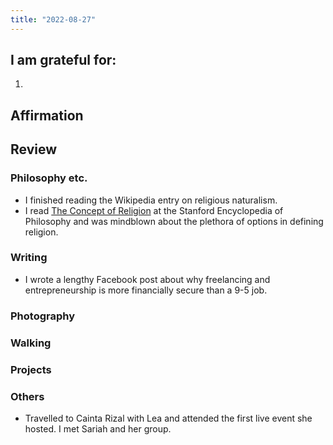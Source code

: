 ```yaml
---
title: "2022-08-27"
---
```

## I am grateful for:
1. 

## Affirmation

## Review
### Philosophy etc.
- I finished reading the Wikipedia entry on religious naturalism.
- I read [The Concept of Religion](https://plato.stanford.edu/entries/concept-religion/index.html#ref-1) at the Stanford Encyclopedia of Philosophy and was mindblown about the plethora of options in defining religion.

### Writing
- I wrote a lengthy Facebook post about why freelancing and entrepreneurship is more financially secure than a 9-5 job.

### Photography

### Walking

### Projects

### Others
- Travelled to Cainta Rizal with Lea and attended the first live event she hosted. I met Sariah and her group.